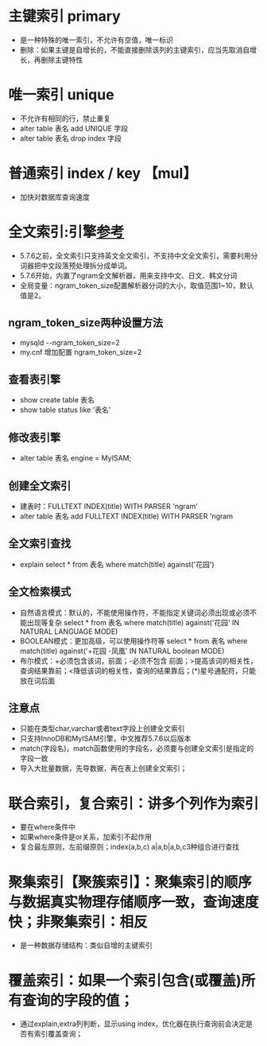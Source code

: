 # 主键索引 primary
- 是一种特殊的唯一索引，不允许有空值，唯一标识
- 删除：如果主键是自增长的，不能直接删除该列的主键索引，应当先取消自增长，再删除主键特性

# 唯一索引 unique
- 不允许有相同的行，禁止重复
- alter table 表名 add UNIQUE 字段
- alter table 表名 drop index 字段

# 普通索引 index / key 【mul】
- 加快对数据库查询速度

# 全文索引:引擎[参考](https://zhuanlan.zhihu.com/p/417229576)
- 5.7.6之前，全文索引只支持英文全文索引，不支持中文全文索引，需要利用分词器把中文段落预处理拆分成单词。
- 5.7.6开始，内置了ngram全文解析器，用来支持中文、日文、韩文分词
- 全局变量：ngram_token_size配置解析器分词的大小，取值范围1~10，默认值是2。

## ngram_token_size两种设置方法
- mysqld --ngram_token_size=2
- my.cnf 增加配置 ngram_token_size=2

## 查看表引擎
- show create table 表名
- show table status like '表名'
## 修改表引擎
- alter table 表名 engine = MyISAM;
## 创建全文索引
- 建表时：FULLTEXT INDEX(title) WITH PARSER 'ngram'
- alter table 表名 add FULLTEXT INDEX(title) WITH PARSER 'ngram
## 全文索引查找
- explain select * from 表名 where match(title) against('花园')
## 全文检索模式
- 自然语言模式：默认的，不能使用操作符，不能指定关键词必须出现或必须不能出现等复杂 select * from 表名 where match(title) against('花园' IN NATURAL LANGUAGE MODE)
- BOOLEAN模式：更加高级，可以使用操作符等 select * from 表名 where match(title) against('+花园 -凤凰' IN NATURAL boolean MODE)
- 布尔模式：+必须包含该词，前面；-必须不包含 前面；>提高该词的相关性，查询结果靠前；<降低该词的相关性，查询的结果靠后；(*)星号通配符，只能放在词后面
## 注意点
- 只能在类型char,varchar或者text字段上创建全文索引
- 只支持InnoDB和MyISAM引擎，中文推荐5.7.6以后版本
- match(字段名)，match函数使用的字段名，必须要与创建全文索引是指定的字段一致
- 导入大批量数据，先导数据，再在表上创建全文索引；

# 联合索引，复合索引：讲多个列作为索引
- 要在where条件中
- 如果where条件是or关系，加索引不起作用
- 复合最左原则，左前缀原则；index(a,b,c)  a|a,b|a,b,c3种组合进行查找

# 聚集索引【聚簇索引】：聚集索引的顺序与数据真实物理存储顺序一致，查询速度快；非聚集索引：相反
- 是一种数据存储结构：类似自增的主键索引

# 覆盖索引：如果一个索引包含(或覆盖)所有查询的字段的值；
- 通过explain,extra列判断，显示using index，优化器在执行查询前会决定是否有索引覆盖查询； 
















